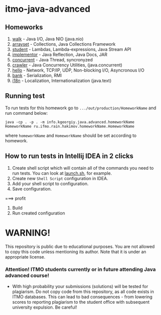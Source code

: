 # itmo-java-advanced

## Homeworks
1. [walk](java-solutions/ru/ifmo/rain/hakimov/walk) - Java I/O, Java NIO (java.nio)
2. [arrayset](java-solutions/ru/ifmo/rain/hakimov/arrayset) - Collections, Java Collections Framework
3. [student](java-solutions/ru/ifmo/rain/hakimov/student) - Lambdas, Lambda-expressions, Java Stream API
4. [implementor](java-solutions/ru/ifmo/rain/hakimov/implementor) - Java Reflection, Java Docs, JAR
5. [concurrent](java-solutions/ru/ifmo/rain/hakimov/concurrent) - Java Thread, syncronyzed
6. [crawler](java-solutions/ru/ifmo/rain/hakimov/crawler) - Java Concurrency Utilities, (java.concurrent)
7. [hello](java-solutions/ru/ifmo/rain/hakimov/hello) - Network, TCP/IP, UDP, Non-blocking I/O, Asyncronous I/O
8. [bank](java-solutions/ru/ifmo/rain/hakimov/bank) - Serialization, RMI
9. [i18n](java-solutions/ru/ifmo/rain/hakimov/i18n) - Localization, Internationalization (java.text)

## Running test
To run tests for this homework go to `.../out/production/HomeworkName` and run command below:

```java -cp . -p . -m info.kgeorgiy.java.advanced.homeworkName HomeworkName ru.ifmo.rain.hakimov.homeworkName.HomeworkName```

where `homeworkName` and `HomeworkName` should be set according to homework. 

## How to run tests in Intellij IDEA in 2 clicks
1. Create shell script which will contain all of the commands you need to run tests. You can look at [launch.sh](/04.Implementor/launch.sh), for example.
2. Create new `Shell Script` configuration in IDEA.
3. Add your shell script to configuration.
4. Save configuration.

===> profit

1. Build
2. Run created configuration

# WARNING!
This repository is public due to educational purposes. You are not allowed to copy this code unless mentioning its author. Note that it is under an appropriate license.

### Attention! ITMO students currently or in future attending Java advanced course!
* With high probability your submissions (solutions) will be tested for plagiarism. Do not copy code from this repository, as all code exists in ITMO databases. This can lead to bad consequences - from lowering scores to reporting plagiarism to the student office with subsequent university expulsion. Be careful!

